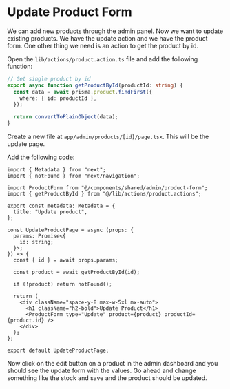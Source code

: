 # Update Product Form

We can add new products through the admin panel. Now we want to update existing products. We have the update action and we have the product form. One other thing we need is an action to get the product by id.

Open the `lib/actions/product.action.ts` file and add the following function:

```ts
// Get single product by id
export async function getProductById(productId: string) {
  const data = await prisma.product.findFirst({
    where: { id: productId },
  });

  return convertToPlainObject(data);
}
```

Create a new file at `app/admin/products/[id]/page.tsx`. This will be the update page.

Add the following code:

```tsx
import { Metadata } from "next";
import { notFound } from "next/navigation";

import ProductForm from "@/components/shared/admin/product-form";
import { getProductById } from "@/lib/actions/product.actions";

export const metadata: Metadata = {
  title: "Update product",
};

const UpdateProductPage = async (props: {
  params: Promise<{
    id: string;
  }>;
}) => {
  const { id } = await props.params;

  const product = await getProductById(id);

  if (!product) return notFound();

  return (
    <div className="space-y-8 max-w-5xl mx-auto">
      <h1 className="h2-bold">Update Product</h1>
      <ProductForm type="Update" product={product} productId={product.id} />
    </div>
  );
};

export default UpdateProductPage;
```

Now click on the edit button on a product in the admin dashboard and you should see the update form with the values. Go ahead and change something like the stock and save and the product should be updated.
